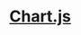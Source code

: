 # [Chart.js](http://www.chartjs.org/)

<canvas id="myChart1" width="700" height="400"></canvas>
<canvas id="myChart2" width="700" height="400"></canvas>
<canvas id="myChart3" width="700" height="400"></canvas>
<canvas id="myChart4" width="700" height="400"></canvas>
<canvas id="myChart5" width="700" height="400"></canvas>
<canvas id="myChart6" width="700" height="400"></canvas>

<script src="https://cdnjs.cloudflare.com/ajax/libs/Chart.js/1.0.2/Chart.js"></script>
<!-- <script src="https://cdnjs.cloudflare.com/ajax/libs/Chart.js/2.1.6/Chart.min.js"></script> -->
<script src="/chartjs/data.js"></script>
